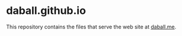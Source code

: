 # daball.github.io

This repository contains the files that serve the web site at [daball.me](http://daball.me).
